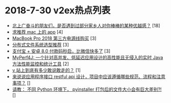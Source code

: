 # 2018-7-30 v2ex热点列表

+ [北上广奋斗的朋友们，是否遇到过部分家乡人对你棒棒的某种优越感？](https://www.v2ex.com/t/475194#reply18) [18]
+ [求推荐 mac 上的 app](https://www.v2ex.com/t/475196#reply4) [4]
+ [MacBook Pro 2018 第三方电源线购买](https://www.v2ex.com/t/475199#reply3) [3]
+ [分布式文件系统选型推荐](https://www.v2ex.com/t/475201#reply3) [3]
+ [支付宝 + 安卓 8.0 付款码秒启，比微信快多了](https://www.v2ex.com/t/475204#reply3) [3]
+ [MyPerf4J: 一个针对高并发、低延迟应用设计的高性能且无侵入的实时 Java 方法性能监控和统计工具](https://www.v2ex.com/t/475200#reply2) [2]
+ [v 站上到底有多少敢说敢走的？](https://www.v2ex.com/t/475205#reply1) [1]
+ [来说说应用程序接口 restful api 设计，项目中应该遵循哪些规范、流程和注意事项？](https://www.v2ex.com/t/475195#reply0) []
+ [请教： 不同 Python 环境下， pyinstaller 打包后的文件大小会有巨大差别?!](https://www.v2ex.com/t/475202#reply0) []
